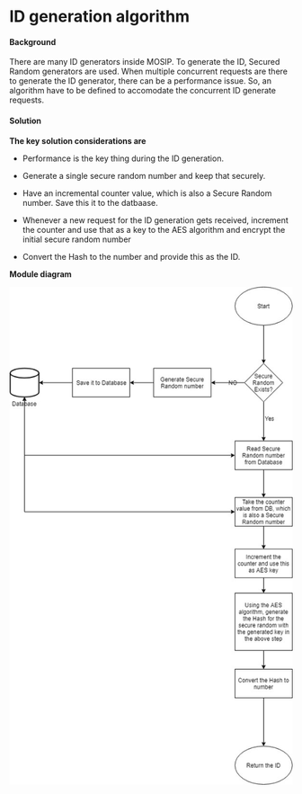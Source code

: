 ﻿# ID generation algorithm

#### Background

There are many ID generators inside MOSIP. To generate the ID, Secured Random generators are used. When multiple concurrent requests are there to generate the ID generator, there can be a performance issue. So, an algorithm have to be defined to accomodate the concurrent ID generate requests. 

#### Solution



**The key solution considerations are**


- Performance is the key thing during the ID generation. 

- Generate a single secure random number and keep that securely. 

- Have an incremental counter value, which is also a Secure Random number. Save this it to the datbaase. 

- Whenever a new request for the ID generation gets received, increment the counter and use that as a key to the AES algorithm and encrypt the initial secure random number


- Convert the Hash to the number and provide this as the ID. 


**Module diagram**



![Module Diagram](_images/kernel-id-generators-algorithm.jpg)


